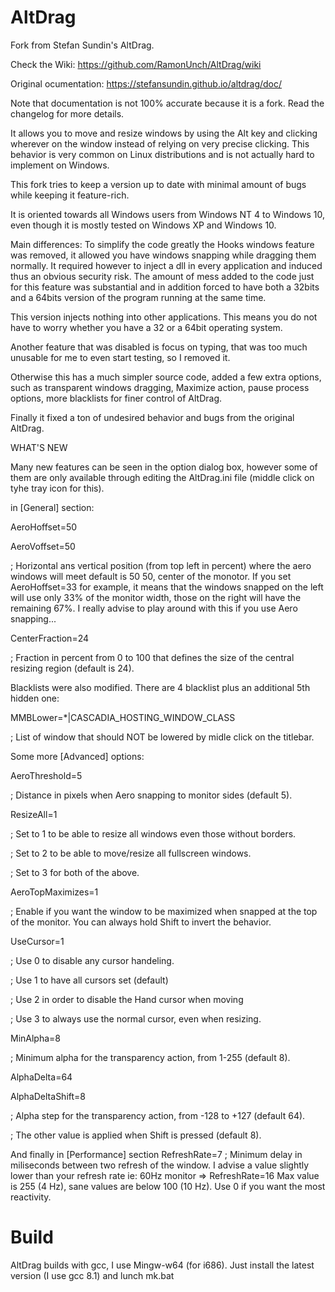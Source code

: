 # AltDrag
Fork from Stefan Sundin's AltDrag.

Check the Wiki: https://github.com/RamonUnch/AltDrag/wiki

Original ocumentation: https://stefansundin.github.io/altdrag/doc/

Note that documentation is not 100% accurate because it is a fork.
Read the changelog for more details.

It allows you to move and resize windows by using the Alt key and clicking wherever on the window instead of relying on very precise clicking.
This behavior is very common on Linux distributions and is not actually hard to implement on Windows.

This fork tries to keep a version up to date with minimal amount of bugs while keeping it feature-rich.

It is oriented towards all Windows users from Windows NT 4 to Windows 10, even though it is mostly tested on Windows XP and Windows 10.

Main differences:
To simplify the code greatly the Hooks windows feature was removed, it allowed you have windows snapping while dragging them normally. It required however to inject a dll in every application and induced thus an obvious security risk. The amount of mess added to the code just for this feature was substantial and in addition forced to have both a 32bits and a 64bits version of the program running at the same time.

This version injects nothing into other applications. This means you do not have to worry whether you have a 32 or a 64bit operating system.

Another feature that was disabled is focus on typing, that was too much unusable for me to even start testing, so I removed it.

Otherwise this has a much simpler source code, added a few extra options, such as transparent windows dragging, Maximize action, pause process options, more blacklists for finer control of AltDrag. 

Finally it fixed a ton of undesired behavior and bugs from the original AltDrag.

WHAT'S NEW

Many new features can be seen in the option dialog box, however some of them are only available through editing the AltDrag.ini file (middle click on tyhe tray icon for this).


in [General] section:


AeroHoffset=50

AeroVoffset=50

; Horizontal ans vertical position (from top left in percent) where the aero windows will meet default is 50 50, center of the monotor. If you set AeroHoffset=33 for example, it means that the windows snapped on the left will use only 33% of the monitor width, those on the right will have the remaining 67%. I really advise to play around with this if you use Aero snapping...


CenterFraction=24

; Fraction in percent from 0 to 100 that defines the size of the central resizing region (default is 24).


Blacklists were also modified. There are 4 blacklist plus an additional 5th hidden one:


MMBLower=*|CASCADIA_HOSTING_WINDOW_CLASS

; List of window that should NOT be lowered by midle click on the titlebar.

Some more [Advanced] options:


AeroThreshold=5

; Distance in pixels when Aero snapping to monitor sides (default 5).


ResizeAll=1

; Set to 1 to be able to resize all windows even those without borders.

; Set to 2 to be able to move/resize all fullscreen windows.

; Set to 3 for both of the above.


AeroTopMaximizes=1

; Enable if you want the window to be maximized when snapped at the top of the monitor. You can always hold Shift to invert the behavior.


UseCursor=1

; Use 0 to disable any cursor handeling.

; Use 1 to have all cursors set (default)

; Use 2 in order to disable the Hand cursor when moving

; Use 3 to always use the normal cursor, even when resizing.


MinAlpha=8

; Minimum alpha for the transparency action, from 1-255 (default 8).

AlphaDelta=64

AlphaDeltaShift=8

; Alpha step for the transparency action, from -128 to +127 (default 64).

; The other value is applied when Shift is pressed (default 8).


And finally in [Performance] section
RefreshRate=7
; Minimum delay in miliseconds between two refresh of the window. I advise a value slightly lower than your refresh rate ie: 60Hz monitor => RefreshRate=16 Max value is 255 (4 Hz), sane values are below 100 (10 Hz). Use 0 if you want the most reactivity.

# Build
AltDrag builds with gcc, I use Mingw-w64 (for i686).
Just install the latest version (I use gcc 8.1) and lunch mk.bat
